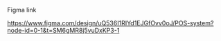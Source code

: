 Figma link 

https://www.figma.com/design/uQ536I1RIYd1EJGfOvv0oJ/POS-system?node-id=0-1&t=SM6gMR8j5vuDxKP3-1
